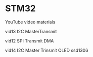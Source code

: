 # STM32
YouTube video materials

vid13 I2C MasterTransmit

vid12 SPI Transmit DMA

vid14 I2C Master Trinsmit OLED ssd1306

